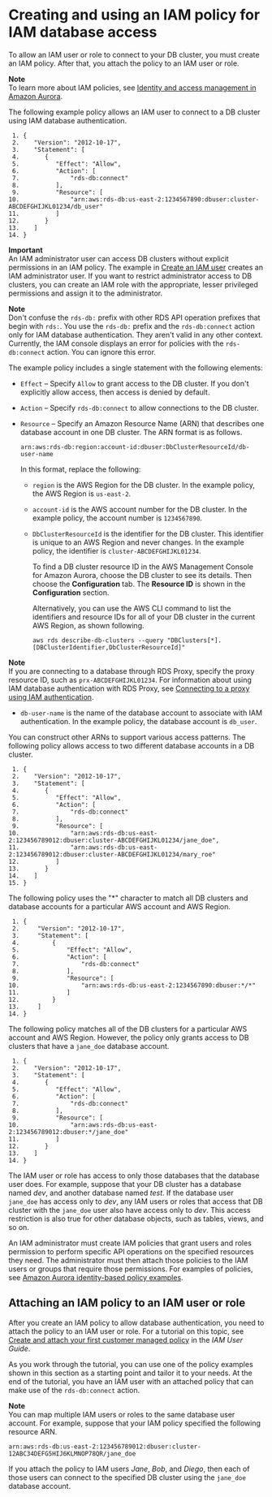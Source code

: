 # Creating and using an IAM policy for IAM database access<a name="UsingWithRDS.IAMDBAuth.IAMPolicy"></a>

To allow an IAM user or role to connect to your DB cluster, you must create an IAM policy\. After that, you attach the policy to an IAM user or role\.

**Note**  
To learn more about IAM policies, see [Identity and access management in Amazon Aurora](UsingWithRDS.IAM.md)\.

The following example policy allows an IAM user to connect to a DB cluster using IAM database authentication\.

```
 1. {
 2.    "Version": "2012-10-17",
 3.    "Statement": [
 4.       {
 5.          "Effect": "Allow",
 6.          "Action": [
 7.              "rds-db:connect"
 8.          ],
 9.          "Resource": [
10.              "arn:aws:rds-db:us-east-2:1234567890:dbuser:cluster-ABCDEFGHIJKL01234/db_user"
11.          ]
12.       }
13.    ]
14. }
```

**Important**  
An IAM administrator user can access DB clusters without explicit permissions in an IAM policy\. The example in [Create an IAM user](CHAP_SettingUp_Aurora.md#CHAP_SettingUp_Aurora.IAM) creates an IAM administrator user\. If you want to restrict administrator access to DB clusters, you can create an IAM role with the appropriate, lesser privileged permissions and assign it to the administrator\. 

**Note**  
Don't confuse the `rds-db:` prefix with other RDS API operation prefixes that begin with `rds:`\. You use the `rds-db:` prefix and the `rds-db:connect` action only for IAM database authentication\. They aren't valid in any other context\.   
Currently, the IAM console displays an error for policies with the `rds-db:connect` action\. You can ignore this error\.

The example policy includes a single statement with the following elements:
+ `Effect` – Specify `Allow` to grant access to the DB cluster\. If you don't explicitly allow access, then access is denied by default\.
+ `Action` – Specify `rds-db:connect` to allow connections to the DB cluster\.
+ `Resource` – Specify an Amazon Resource Name \(ARN\) that describes one database account in one DB cluster\. The ARN format is as follows\.

  ```
  arn:aws:rds-db:region:account-id:dbuser:DbClusterResourceId/db-user-name
  ```

  In this format, replace the following:
  + `region` is the AWS Region for the DB cluster\. In the example policy, the AWS Region is `us-east-2`\.
  + `account-id` is the AWS account number for the DB cluster\. In the example policy, the account number is `1234567890`\.
  + `DbClusterResourceId` is the identifier for the DB cluster\. This identifier is unique to an AWS Region and never changes\. In the example policy, the identifier is `cluster-ABCDEFGHIJKL01234`\.

    To find a DB cluster resource ID in the AWS Management Console for Amazon Aurora, choose the DB cluster to see its details\. Then choose the **Configuration** tab\. The **Resource ID** is shown in the **Configuration** section\.

    Alternatively, you can use the AWS CLI command to list the identifiers and resource IDs for all of your DB cluster in the current AWS Region, as shown following\.

    ```
    aws rds describe-db-clusters --query "DBClusters[*].[DBClusterIdentifier,DbClusterResourceId]"
    ```
**Note**  
If you are connecting to a database through RDS Proxy, specify the proxy resource ID, such as `prx-ABCDEFGHIJKL01234`\. For information about using IAM database authentication with RDS Proxy, see [Connecting to a proxy using IAM authentication](rds-proxy-connecting.md#rds-proxy-connecting-iam)\.
  + `db-user-name` is the name of the database account to associate with IAM authentication\. In the example policy, the database account is `db_user`\.

You can construct other ARNs to support various access patterns\. The following policy allows access to two different database accounts in a DB cluster\.

```
 1. {
 2.    "Version": "2012-10-17",
 3.    "Statement": [
 4.       {
 5.          "Effect": "Allow",
 6.          "Action": [
 7.              "rds-db:connect"
 8.          ],
 9.          "Resource": [
10.              "arn:aws:rds-db:us-east-2:123456789012:dbuser:cluster-ABCDEFGHIJKL01234/jane_doe",
11.              "arn:aws:rds-db:us-east-2:123456789012:dbuser:cluster-ABCDEFGHIJKL01234/mary_roe"
12.          ]
13.       }
14.    ]
15. }
```

The following policy uses the "\*" character to match all DB clusters and database accounts for a particular AWS account and AWS Region\. 

```
 1. {
 2.     "Version": "2012-10-17",
 3.     "Statement": [
 4.         {
 5.             "Effect": "Allow",
 6.             "Action": [
 7.                 "rds-db:connect"
 8.             ],
 9.             "Resource": [
10.                 "arn:aws:rds-db:us-east-2:1234567890:dbuser:*/*"
11.             ]
12.         }
13.     ]
14. }
```

The following policy matches all of the DB clusters for a particular AWS account and AWS Region\. However, the policy only grants access to DB clusters that have a `jane_doe` database account\.

```
 1. {
 2.    "Version": "2012-10-17",
 3.    "Statement": [
 4.       {
 5.          "Effect": "Allow",
 6.          "Action": [
 7.              "rds-db:connect"
 8.          ],
 9.          "Resource": [
10.              "arn:aws:rds-db:us-east-2:123456789012:dbuser:*/jane_doe"
11.          ]
12.       }
13.    ]
14. }
```

The IAM user or role has access to only those databases that the database user does\. For example, suppose that your DB cluster has a database named *dev*, and another database named *test*\. If the database user `jane_doe` has access only to *dev*, any IAM users or roles that access that DB cluster with the `jane_doe` user also have access only to *dev*\. This access restriction is also true for other database objects, such as tables, views, and so on\.

An IAM administrator must create IAM policies that grant users and roles permission to perform specific API operations on the specified resources they need\. The administrator must then attach those policies to the IAM users or groups that require those permissions\. For examples of policies, see [Amazon Aurora identity\-based policy examples](security_iam_id-based-policy-examples.md)\.

## Attaching an IAM policy to an IAM user or role<a name="UsingWithRDS.IAMDBAuth.IAMPolicy.Attaching"></a>

After you create an IAM policy to allow database authentication, you need to attach the policy to an IAM user or role\. For a tutorial on this topic, see [ Create and attach your first customer managed policy](https://docs.aws.amazon.com/IAM/latest/UserGuide/tutorial_managed-policies.html) in the *IAM User Guide*\.

As you work through the tutorial, you can use one of the policy examples shown in this section as a starting point and tailor it to your needs\. At the end of the tutorial, you have an IAM user with an attached policy that can make use of the `rds-db:connect` action\.

**Note**  
You can map multiple IAM users or roles to the same database user account\. For example, suppose that your IAM policy specified the following resource ARN\.  

```
arn:aws:rds-db:us-east-2:123456789012:dbuser:cluster-12ABC34DEFG5HIJ6KLMNOP78QR/jane_doe
```
If you attach the policy to IAM users *Jane*, *Bob*, and *Diego*, then each of those users can connect to the specified DB cluster using the `jane_doe` database account\.